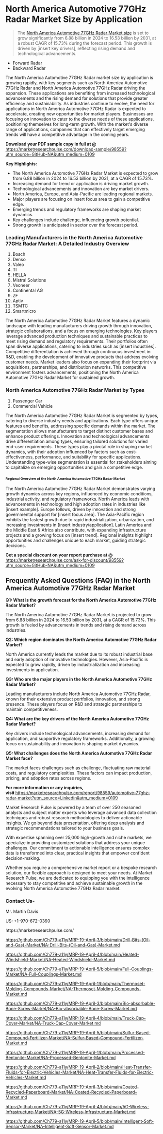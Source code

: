 <h1>North America Automotive 77GHz Radar Market&nbsp;Size by Application</h1><blockquote><p>The <a href="https://marketresearchpulse.com/download-sample/98559?utm_source=GitHub-NA&amp;utm_medium=0109">North America Automotive 77GHz Radar Market size</a> is set to grow significantly from 6.88 billion in 2024 to 16.53 billion by 2031, at a robust CAGR of 15.73% during the forecast period. This growth is driven by [insert key drivers], reflecting rising demand and technological advancements.</p></blockquote><ul><li>Forward Radar<li> Backward Radar</li></ul><p>The North America Automotive 77GHz Radar market size by application is growing rapidly, with key segments such as North America Automotive 77GHz Radar and North America Automotive 77GHz Radar driving the expansion. These applications are benefiting from increased technological advancements and the rising demand for solutions that provide greater efficiency and sustainability. As industries continue to evolve, the need for applications in North America Automotive 77GHz Radar is expected to accelerate, creating new opportunities for market players. Businesses are focusing on innovation to cater to the diverse needs of these applications, positioning themselves for long-term growth. With the market's diverse range of applications, companies that can effectively target emerging trends will have a competitive advantage in the coming years.</p><p><strong>Download your PDF sample copy in full at @ </strong><a href="https://marketresearchpulse.com/download-sample/98559?utm_source=GitHub-NA&amp;utm_medium=0109">https://marketresearchpulse.com/download-sample/98559?utm_source=GitHub-NA&amp;utm_medium=0109</a></p><p><strong>Key Highlights: </strong></p><ul><li>The North America Automotive 77GHz Radar Market is expected to grow from 6.88 billion in 2024 to 16.53 billion by 2031, at a CAGR of 15.73%.</li><li>Increasing demand for trend or application is driving market growth.</li><li>Technological advancements and innovation are key market drivers.</li><li>North America, Europe, and Asia-Pacific are leading regional markets.</li><li>Major players are focusing on insert focus area to gain a competitive edge.</li><li>Emerging trends and regulatory frameworks are shaping market dynamics.</li><li>Key challenges include challenge, influencing growth potential.</li><li>Strong growth is anticipated in sector over the forecast period.</li></ul><h3>Leading Manufacturers in the North America Automotive 77GHz Radar Market: A Detailed Industry Overview</h3><ol><li>Bosch</li><li>Denso</li><li>Valeo</li><li>TI</li><li>HELLA</li><li>Mistral Solutions</li><li>Veoneer</li><li>Continental AG</li><li>ZF</li><li>Aptiv</li><li>TSMTC</li><li>Smartmicro</li></ol><div class="flex max-w-full flex-col flex-grow"><div class="min-h-8 text-message flex w-full flex-col items-end gap-2 whitespace-normal break-words [.text-message+&amp;]:mt-5" dir="auto" data-message-author-role="assistant" data-message-id="fd8432e4-4910-450d-b182-61b7bfb0a01f" data-message-model-slug="gpt-4o"><div class="flex w-full flex-col gap-1 empty:hidden first:pt-[3px]"><div class="markdown prose w-full break-words dark:prose-invert light"><p>The North America Automotive 77GHz Radar Market features a dynamic landscape with leading manufacturers driving growth through innovation, strategic collaborations, and a focus on emerging technologies. Key players leverage advanced production techniques and sustainable practices to meet rising demand and regulatory requirements. Their portfolios often span diverse applications, catering to industries such as [insert industries]. Competitive differentiation is achieved through continuous investment in R&amp;D, enabling the development of innovative products that address evolving customer needs. Market leaders also focus on expanding their footprint via acquisitions, partnerships, and distribution networks. This competitive environment fosters advancements, positioning the North America Automotive 77GHz Radar Market for sustained growth.</p></div></div></div></div><h3>North America Automotive 77GHz Radar Market by Types</h3><ol><li>Passenger Car<li> Commercial Vehicle</li></ol><div class="flex max-w-full flex-col flex-grow"><div class="min-h-8 text-message flex w-full flex-col items-end gap-2 whitespace-normal break-words [.text-message+&amp;]:mt-5" dir="auto" data-message-author-role="assistant" data-message-id="084470be-0bb7-4664-bddf-5156b4f41249" data-message-model-slug="gpt-4o-mini"><div class="flex w-full flex-col gap-1 empty:hidden first:pt-[3px]"><div class="markdown prose w-full break-words dark:prose-invert light"><p>The North America Automotive 77GHz Radar Market is segmented by types, catering to diverse industry needs and applications. Each type offers unique features and benefits, addressing specific demands within the market. The segmentation allows manufacturers to target distinct customer bases and enhance product offerings. Innovation and technological advancements drive differentiation among types, ensuring tailored solutions for varied end-user requirements. These types play a pivotal role in shaping market dynamics, with their adoption influenced by factors such as cost-effectiveness, performance, and suitability for specific applications. Understanding type-wise segmentation is essential for stakeholders aiming to capitalize on emerging opportunities and gain a competitive edge.</p></div></div></div></div><h3><span style="font-size: 11px;">Regional Overview of the North America Automotive 77GHz Radar Market</span></h3><div class="flex max-w-full flex-col flex-grow"><div class="min-h-8 text-message flex w-full flex-col items-end gap-2 whitespace-normal break-words [.text-message+&amp;]:mt-5" dir="auto" data-message-author-role="assistant" data-message-id="e9038762-ce64-4e30-91c9-9bd413514231" data-message-model-slug="gpt-4o-mini"><div class="flex w-full flex-col gap-1 empty:hidden first:pt-[3px]"><div class="markdown prose w-full break-words dark:prose-invert light"><p>The North America Automotive 77GHz Radar Market demonstrates varying growth dynamics across key regions, influenced by economic conditions, industrial activity, and regulatory frameworks. North America leads with advancements in technology and high adoption rates in industries like [insert example]. Europe follows, driven by innovation and strong governmental support for [insert focus area]. The Asia-Pacific region exhibits the fastest growth due to rapid industrialization, urbanization, and increasing investments in [insert industry/application]. Latin America and the Middle East &amp; Africa also contribute, with expanding infrastructure projects and a growing focus on [insert trend]. Regional insights highlight opportunities and challenges unique to each market, guiding strategic decisions.</p></div></div></div></div><p><strong>Get a special discount on your report purchase at @ </strong><a href="https://marketresearchpulse.com/ask-for-discount/98559?utm_source=GitHub-NA&amp;utm_medium=0109">https://marketresearchpulse.com/ask-for-discount/98559?utm_source=GitHub-NA&amp;utm_medium=0109</a></p><h2>Frequently Asked Questions (FAQ) in the North America Automotive 77GHz Radar Market</h2><p><strong>Q1: What is the growth forecast for the North America Automotive 77GHz Radar Market?</strong></p><p>The North America Automotive 77GHz Radar Market is projected to grow from 6.88 billion in 2024 to 16.53 billion by 2031, at a CAGR of 15.73%. This growth is fueled by advancements in trends and rising demand across industries.</p><p><strong>Q2: Which region dominates the North America Automotive 77GHz Radar Market?</strong></p><p>North America currently leads the market due to its robust industrial base and early adoption of innovative technologies. However, Asia-Pacific is expected to grow rapidly, driven by industrialization and increasing investments in application.</p><p><strong>Q3: Who are the major players in the North America Automotive 77GHz Radar Market?</strong></p><p>Leading manufacturers include North America Automotive 77GHz Radar, known for their extensive product portfolios, innovation, and strong presence. These players focus on R&amp;D and strategic partnerships to maintain competitiveness.</p><p><strong>Q4: What are the key drivers of the North America Automotive 77GHz Radar Market?</strong></p><p>Key drivers include technological advancements, increasing demand for application, and supportive regulatory frameworks. Additionally, a growing focus on sustainability and innovation is shaping market dynamics.</p><p><strong>Q5: What challenges does the North America Automotive 77GHz Radar Market face?</strong></p><p>The market faces challenges such as challenge, fluctuating raw material costs, and regulatory complexities. These factors can impact production, pricing, and adoption rates across regions.</p><p><strong>For more information or any inquiries, visit&nbsp;</strong><a href="https://marketresearchpulse.com/report/98559/automotive-77ghz-radar-market?utm_source=Linkedin&utm_medium=0109">https://marketresearchpulse.com/report/98559/automotive-77ghz-radar-market?utm_source=Linkedin&utm_medium=0109</a></p><p>Market Research Pulse is powered by a team of over 250 seasoned analysts and subject matter experts who leverage advanced data collection techniques and robust research methodologies to deliver actionable insights. We go beyond data presentation, offering deep analysis and strategic recommendations tailored to your business goals.</p><p>With expertise spanning over 25,000 high-growth and niche markets, we specialize in providing customized solutions that address your unique challenges. Our commitment to actionable intelligence ensures complex data is transformed into clear, practical insights that empower confident decision-making.</p><p>Whether you require a comprehensive market report or a bespoke research solution, our flexible approach is designed to meet your needs. At Market Research Pulse, we are dedicated to equipping you with the intelligence necessary to stay competitive and achieve sustainable growth in the evolving North America Automotive 77GHz Radar market.</p><h3><strong>Contact Us-</strong></h3><p>Mr. Martin Davis</p><p>US: +1-970-672-0390</p><p>https://marketresearchpulse.com/</p><p><a href="https://github.com/Ch779-a11y/MRP-19-April-3/blob/main/Drill-Bits-(Oil-and-Gas)-Market/NA-Drill-Bits-(Oil-and-Gas)-Market.md">https://github.com/Ch779-a11y/MRP-19-April-3/blob/main/Drill-Bits-(Oil-and-Gas)-Market/NA-Drill-Bits-(Oil-and-Gas)-Market.md</a></p><p><a href="https://github.com/Ch779-a11y/MRP-19-April-4/blob/main/Heated-Windshield-Market/NA-Heated-Windshield-Market.md">https://github.com/Ch779-a11y/MRP-19-April-4/blob/main/Heated-Windshield-Market/NA-Heated-Windshield-Market.md</a></p><p><a href="https://github.com/Ch779-a11y/MRP-19-April-5/blob/main/Full-Couplings-Market/NA-Full-Couplings-Market.md">https://github.com/Ch779-a11y/MRP-19-April-5/blob/main/Full-Couplings-Market/NA-Full-Couplings-Market.md</a></p><p><a href="https://github.com/Ch779-a11y/MRP-19-April-1/blob/main/Thermoset-Molding-Compounds-Market/NA-Thermoset-Molding-Compounds-Market.md">https://github.com/Ch779-a11y/MRP-19-April-1/blob/main/Thermoset-Molding-Compounds-Market/NA-Thermoset-Molding-Compounds-Market.md</a></p><p><a href="https://github.com/Ch779-a11y/MRP-19-April-3/blob/main/Bio-absorbable-Bone-Screw-Market/NA-Bio-absorbable-Bone-Screw-Market.md">https://github.com/Ch779-a11y/MRP-19-April-3/blob/main/Bio-absorbable-Bone-Screw-Market/NA-Bio-absorbable-Bone-Screw-Market.md</a></p><p><a href="https://github.com/Ch779-a11y/MRP-19-April-4/blob/main/Truck-Cap-Cover-Market/NA-Truck-Cap-Cover-Market.md">https://github.com/Ch779-a11y/MRP-19-April-4/blob/main/Truck-Cap-Cover-Market/NA-Truck-Cap-Cover-Market.md</a></p><p><a href="https://github.com/Ch779-a11y/MRP-19-April-5/blob/main/Sulfur-Based-Compound-Fertilizer-Market/NA-Sulfur-Based-Compound-Fertilizer-Market.md">https://github.com/Ch779-a11y/MRP-19-April-5/blob/main/Sulfur-Based-Compound-Fertilizer-Market/NA-Sulfur-Based-Compound-Fertilizer-Market.md</a></p><p><a href="https://github.com/Ch779-a11y/MRP-19-April-1/blob/main/Processed-Bentonite-Market/NA-Processed-Bentonite-Market.md">https://github.com/Ch779-a11y/MRP-19-April-1/blob/main/Processed-Bentonite-Market/NA-Processed-Bentonite-Market.md</a></p><p><a href="https://github.com/Ch779-a11y/MRP-19-April-2/blob/main/Heat-Transfer-Fluids-for-Electric-Vehicles-Market/NA-Heat-Transfer-Fluids-for-Electric-Vehicles-Market.md">https://github.com/Ch779-a11y/MRP-19-April-2/blob/main/Heat-Transfer-Fluids-for-Electric-Vehicles-Market/NA-Heat-Transfer-Fluids-for-Electric-Vehicles-Market.md</a></p><p><a href="https://github.com/Ch779-a11y/MRP-19-April-3/blob/main/Coated-Recycled-Paperboard-Market/NA-Coated-Recycled-Paperboard-Market.md">https://github.com/Ch779-a11y/MRP-19-April-3/blob/main/Coated-Recycled-Paperboard-Market/NA-Coated-Recycled-Paperboard-Market.md</a></p><p><a href="https://github.com/Ch779-a11y/MRP-19-April-4/blob/main/5G-Wireless-Infrastructure-Market/NA-5G-Wireless-Infrastructure-Market.md">https://github.com/Ch779-a11y/MRP-19-April-4/blob/main/5G-Wireless-Infrastructure-Market/NA-5G-Wireless-Infrastructure-Market.md</a></p><p><a href="https://github.com/Ch779-a11y/MRP-19-April-5/blob/main/Intelligent-Soft-Sensor-Market/NA-Intelligent-Soft-Sensor-Market.md">https://github.com/Ch779-a11y/MRP-19-April-5/blob/main/Intelligent-Soft-Sensor-Market/NA-Intelligent-Soft-Sensor-Market.md</a></p>
